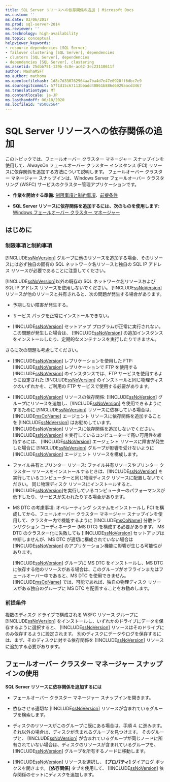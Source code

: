 ```yaml
---
title: SQL Server リソースへの依存関係の追加 | Microsoft Docs
ms.custom: ''
ms.date: 03/06/2017
ms.prod: sql-server-2014
ms.reviewer: ''
ms.technology: high-availability
ms.topic: conceptual
helpviewer_keywords:
- resource dependencies [SQL Server]
- failover clustering [SQL Server], dependencies
- clusters [SQL Server], dependencies
- dependencies [SQL Server], clustering
ms.assetid: 25dbb751-139b-4c8e-ac62-3ec23110611f
author: MashaMSFT
ms.author: mathoma
ms.openlocfilehash: 1d8c7d330762964aa7ba4d7e47e0928ff6dbc7e9
ms.sourcegitcommit: 57f1d15c67113bbadd40861b886d6929aacd3467
ms.translationtype: MT
ms.contentlocale: ja-JP
ms.lasthandoff: 06/18/2020
ms.locfileid: "85062564"
---
```

# <a name="add-dependencies-to-a-sql-server-resource"></a>SQL Server リソースへの依存関係の追加
  このトピックでは、フェールオーバー クラスター マネージャー スナップインを使用して、AlwaysOn フェールオーバー クラスター インスタンス (FCI) リソースに依存関係を追加する方法について説明します。 フェールオーバー クラスター マネージャー スナップインは、Windows Server フェールオーバー クラスタリング (WSFC) サービスのクラスター管理アプリケーションです。  
  
-   **作業を開始する準備:** [制限事項と制約事項](#Restrictions)、[前提条件](#Prerequisites)  
  
-   **SQL Server リソースに依存関係を追加するには、次のものを使用します:** [Windows フェールオーバー クラスター マネージャー](#WinClusManager)  
  
##  <a name="before-you-begin"></a><a name="BeforeYouBegin"></a> はじめに  
  
###  <a name="limitations-and-restrictions"></a><a name="Restrictions"></a> 制限事項と制約事項  
 [!INCLUDE[ssNoVersion](../../../includes/ssnoversion-md.md)] グループに他のリソースを追加する場合、そのリソースには必ず独自の固有の SQL ネットワーク名リソースと独自の SQL IP アドレス リソースが必要であることに注意してください。  
  
 [!INCLUDE[ssNoVersion](../../../includes/ssnoversion-md.md)]以外の既存の SQL ネットワーク名リソースおよび SQL IP アドレス リソースを使用しないでください。 [!INCLUDE[ssNoVersion](../../../includes/ssnoversion-md.md)] リソースが他のリソースと共有されると、次の問題が発生する場合があります。  
  
-   予期しない障害が発生する。  
  
-   サービス パックを正常にインストールできない。  
  
-   [!INCLUDE[ssNoVersion](../../../includes/ssnoversion-md.md)] セットアップ プログラムが正常に実行されない。 この問題が発生した場合は、 [!INCLUDE[ssNoVersion](../../../includes/ssnoversion-md.md)] の追加インスタンスをインストールしたり、定期的なメンテナンスを実行したりできません。  
  
 さらに次の問題も考慮してください。  
  
-   [!INCLUDE[ssNoVersion](../../../includes/ssnoversion-md.md)] レプリケーションを使用した FTP: [!INCLUDE[ssNoVersion](../../../includes/ssnoversion-md.md)] レプリケーションで FTP を使用する [!INCLUDE[ssNoVersion](../../../includes/ssnoversion-md.md)] のインスタンスでは、FTP サービスを使用するように設定された [!INCLUDE[ssNoVersion](../../../includes/ssnoversion-md.md)] のインストールと同じ物理ディスクのいずれかを、ご利用の FTP サービスで使用する必要があります。  
  
-   [!INCLUDE[ssNoVersion](../../../includes/ssnoversion-md.md)] リソースの依存関係: [!INCLUDE[ssNoVersion](../../../includes/ssnoversion-md.md)] グループにリソースを追加し、[!INCLUDE[ssNoVersion](../../../includes/ssnoversion-md.md)] を使用できるようにするために [!INCLUDE[ssNoVersion](../../../includes/ssnoversion-md.md)] リソースに依存している場合は、[!INCLUDE[msCoName](../../../includes/msconame-md.md)] エージェント リソースに依存関係を追加することを [!INCLUDE[ssNoVersion](../../../includes/ssnoversion-md.md)] はお勧めしています。 [!INCLUDE[ssNoVersion](../../../includes/ssnoversion-md.md)] リソースに依存関係を追加しないでください。 [!INCLUDE[ssNoVersion](../../../includes/ssnoversion-md.md)] を実行しているコンピューターで高い可用性を維持するには、 [!INCLUDE[ssNoVersion](../../../includes/ssnoversion-md.md)] エージェント リソースに障害が発生した場合に [!INCLUDE[ssNoVersion](../../../includes/ssnoversion-md.md)] グループが影響を受けないように [!INCLUDE[ssNoVersion](../../../includes/ssnoversion-md.md)] エージェント リソースを構成します。  
  
-   ファイル共有とプリンター リソース: ファイル共有リソースやプリンター クラスター リソースをインストールするときは、[!INCLUDE[ssNoVersion](../../../includes/ssnoversion-md.md)] を実行しているコンピューターと同じ物理ディスク リソースに配置しないでください。 同じ物理ディスク リソースにインストールすると、 [!INCLUDE[ssNoVersion](../../../includes/ssnoversion-md.md)]を実行しているコンピューターのパフォーマンスが低下したり、サービスが失われたりする場合があります。  
  
-   MS DTC の考慮事項: オペレーティング システムをインストールし FCI を構成してから、フェールオーバー クラスター マネージャー スナップインを使用して、クラスター内で機能するように [!INCLUDE[msCoName](../../../includes/msconame-md.md)] 分散トランザクション コーディネーター (MS DTC) を構成する必要があります。 MS DTC のクラスター化に失敗しても [!INCLUDE[ssNoVersion](../../../includes/ssnoversion-md.md)] セットアップは中断しませんが、MS DTC が適切に構成されていない場合は [!INCLUDE[ssNoVersion](../../../includes/ssnoversion-md.md)] のアプリケーション機能に影響が生じる可能性があります。  
  
     [!INCLUDE[ssNoVersion](../../../includes/ssnoversion-md.md)] グループに MS DTC をインストールし、MS DTC に依存する他のリソースがある場合は、このグループがオフラインまたはフェールオーバー中であると、MS DTC を使用できません。 [!INCLUDE[msCoName](../../../includes/msconame-md.md)] では、可能であれば、独自の物理ディスク リソースがある独自のグループに MS DTC を配置することをお勧めします。  
  
###  <a name="prerequisites"></a><a name="Prerequisites"></a> 前提条件  
 複数のディスク ドライブで構成される WSFC リソース グループに [!INCLUDE[ssNoVersion](../../../includes/ssnoversion-md.md)] をインストールし、いずれかのドライブにデータを保存するように選択すると、 [!INCLUDE[ssNoVersion](../../../includes/ssnoversion-md.md)] リソースはそのドライブにのみ依存するように設定されます。 別のディスクにデータやログを保存するには、まず、そのディスクに対する依存関係を [!INCLUDE[ssNoVersion](../../../includes/ssnoversion-md.md)] リソースに追加する必要があります。  
  
##  <a name="using-the-failover-cluster-manager-snap-in"></a><a name="WinClusManager"></a> フェールオーバー クラスター マネージャー スナップインの使用  
 **SQL Server リソースに依存関係を追加するには**  
  
-   フェールオーバー クラスター マネージャー スナップインを開きます。  
  
-   依存させる適切な [!INCLUDE[ssNoVersion](../../../includes/ssnoversion-md.md)] リソースが含まれているグループを検索します。  
  
-   ディスクのリソースがこのグループに既にある場合は、手順 4. に進みます。 それ以外の場合は、ディスクが含まれるグループを見つけます。 そのグループと、 [!INCLUDE[ssNoVersion](../../../includes/ssnoversion-md.md)] が含まれているグループが同じノードに所有されていない場合は、ディスクのリソースが含まれているグループを、 [!INCLUDE[ssNoVersion](../../../includes/ssnoversion-md.md)] グループを所有するノードに移動します。  
  
-   [!INCLUDE[ssNoVersion](../../../includes/ssnoversion-md.md)] リソースを選択し、 **[プロパティ]** ダイアログ ボックスを開きます。 **[依存関係]** タブを使用して、 [!INCLUDE[ssNoVersion](../../../includes/ssnoversion-md.md)] 依存関係のセットにディスクを追加します。  
  
  
